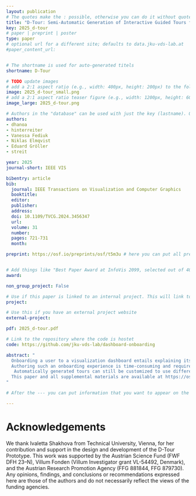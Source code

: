 ```yaml
---
layout: publication
# The quotes make the : possible, otherwise you can do it without quotes
title: "D-Tour: Semi-Automatic Generation of Interactive Guided Tours forVisualization Dashboard Onboarding"
key: 2025_d-tour
# paper | preprint | poster
type: paper
# optional url for a different site; defaults to data.jku-vds-lab.at
#paper_content_url:


# The shortname is used for auto-generated titels
shortname: D-Tour

# TODO update images
# add a 2:1 aspect ratio (e.g., width: 400px, height: 200px) to the folder /assets/images/papers/
image: 2025_d-tour_small.png
# add a 2:1 aspect ratio teaser figure (e.g., width: 1200px, height: 600px) to the folder /assets/images/papers/
image_large: 2025_d-tour.png

# Authors in the "database" can be used with just the key (lastname). Others can be written properly.
authors:
- dhanoa
- hinterreiter
- Vanessa Fediuk
- Niklas Elmqvist
- Eduard Gröller
- streit

year: 2025
journal-short: IEEE VIS

bibentry: article
bib:
  journal: IEEE Transactions on Visualization and Computer Graphics
  booktitle:
  editor:
  publisher: 
  address:
  doi: 10.1109/TVCG.2024.3456347
  url: 
  volume: 31
  number:
  pages: 721-731
  month:

preprint: https://osf.io/preprints/osf/t5m3u # here you can put all preprint links (arxiv.org, osf.io,...)


# Add things like "Best Paper Award at InfoVis 2099, selected out of 4000 submissions"
award:

non_group_project: False

# Use if this paper is linked to an internal project. This will link to the project site
project:

# Use this if you have an external project website
external-project:

pdf: 2025_d-tour.pdf

# Link to the repository where the code is hostet
code: https://github.com/jku-vds-lab/dashboard-onboarding

abstract: "
  Onboarding a user to a visualization dashboard entails explaining its various components, including the chart types used, the data loaded, and the interactions available.
  Authoring such an onboarding experience is time-consuming and requires significant knowledge, and little guidance exists on how best to complete this task. Depending on their levels of expertise, end users being onboarded to a new dashboard can be either confused and overwhelmed or disinterested and disengaged. We propose interactive dashboard tours (D-Tours) as semi-automated onboarding experiences that preserve the agency of users with various levels of expertise to keep them interested and engaged. Our interactive tours concept draws from open-world game design to give the user freedom in choosing their path through onboarding. We have implemented the d-tour concept in a tool called D-Tour Prototype, which allows authors to craft custom d-tours from scratch or using automatic templates.
   Automatically generated tours can still be customized to use different media (e.g., video, audio, and highlighting) or new narratives to produce an onboarding experience tailored to an individual user.  We demonstrate the usefulness of d-tours through use cases and expert interviews. Our evaluation shows that authors found the automation in the D-Tour Prototype helpful and time-saving, and users found the created tours engaging and intuitive.
  This paper and all supplemental materials are available at https://osf.io/6fbjp/.
"

# After the --- you can put information that you want to appear on the website using markdown formatting or HTML. A good example are acknowledgements, extra references, an erratum, etc.

---
```



# Acknowledgements
We thank Ivaletta Shakhova from Technical University, Vienna, for her contribution and support in the design and development of the D-Tour Prototype.
This work was supported by the Austrian Science Fund (FWF DFH 23–N), Villum Fonden (Villum Investigator grant VL-54492, Denmark), and the Austrian Research Promotion Agency (FFG 881844, FFG 879730). Any opinions, findings, and conclusions or recommendations expressed here are those of the authors and do not necessarily reflect the views of the funding agencies.